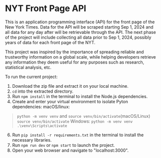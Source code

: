 # NYT Front Page API

This is an application programming interface (API) for the front page of the New York Times.
Data for the API will be scraped starting Sep 1, 2024 and all data for any day after will be retrievable through the API. The next phase of the project will include collecting all data prior to Sep 1, 2024, possibly years of data for each front page of the NYT.

This project was inspired by the importance of spreading reliable and trustworthy information on a global scale, while helping developers retrieve any information they deem useful for any purposes such as research, statistical analysis, etc.

To run the current project:

1. Download the zip file and extract it on your local machine.
2. `cd` into the extracted directory.
3. Run `npm install` in the terminal to install the Node.js dependencies.
4. Create and enter your virtual environment to isolate Pyton dependencies:
macOS/linux:
> `python -m venv venv` and `source venv/bin/activate`(macOS/Linux)
> `source venv/bin/activate`
Windows:
> `python -m venv venv`
> `.\venv\Scripts\activate`
6. Run `pip install -r requirements.txt` in the terminal to install the necessary libraries.
7. Run `npm run dev` or `npm start` to launch the project.
8. Open your web browser and navigate to "localhost:3000".
